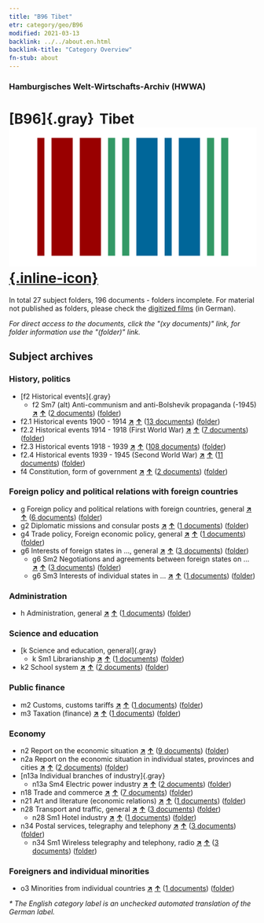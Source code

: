 ```yaml
---
title: "B96 Tibet"
etr: category/geo/B96
modified: 2021-03-13
backlink: ../../about.en.html
backlink-title: "Category Overview"
fn-stub: about
---
```


### Hamburgisches Welt-Wirtschafts-Archiv (HWWA)
# [B96]{.gray}&#8201; Tibet&#160; [![Wikidata item](/images/Wikidata-logo.svg){.inline-icon}](http://www.wikidata.org/entity/Q17252)





In total 27 subject folders, 196 documents - folders incomplete.
For material not published as folders, please check the [digitized films](/film/h1_sh) (in German).

_For direct access to the documents, click the "(xy documents)" link, for folder information use the "(folder)" link._

## Subject archives



### History, politics

- [f2 Historical events]{.gray}
  - f2 Sm7 (alt) Anti-communism and anti-Bolshevik propaganda (-1945) [**&nearr;**](../../../subject/i/144293/about.en.html "Anti-communism and anti-Bolshevik propaganda (-1945) (all over the world)") [**&uarr;**](../../../subject/about.en.html#f2_Sm7_(alt) "Subject category system") (<a href="https://pm20.zbw.eu/dfgview/sh/141259,144293" title="about: Tibet : Anti-communism and anti-Bolshevik propaganda (-1945)" target="_blank">2 documents</a>) ([folder](http://purl.org/pressemappe20/folder/sh/141259,144293))
- f2.1 Historical events 1900 - 1914 [**&nearr;**](../../../subject/i/181392/about.en.html "Historical events 1900 - 1914 (all over the world)") [**&uarr;**](../../../subject/about.en.html#f2.1 "Subject category system") (<a href="https://pm20.zbw.eu/dfgview/sh/141259,181392" title="about: Tibet : Historical events 1900 - 1914" target="_blank">13 documents</a>) ([folder](http://purl.org/pressemappe20/folder/sh/141259,181392))
- f2.2 Historical events 1914 - 1918 (First World War) [**&nearr;**](../../../subject/i/181360/about.en.html "Historical events 1914 - 1918 (First World War) (all over the world)") [**&uarr;**](../../../subject/about.en.html#f2.2 "Subject category system") (<a href="https://pm20.zbw.eu/dfgview/sh/141259,181360" title="about: Tibet : Historical events 1914 - 1918 (First World War)" target="_blank">7 documents</a>) ([folder](http://purl.org/pressemappe20/folder/sh/141259,181360))
- f2.3 Historical events 1918 - 1939 [**&nearr;**](../../../subject/i/181391/about.en.html "Historical events 1918 - 1939 (all over the world)") [**&uarr;**](../../../subject/about.en.html#f2.3 "Subject category system") (<a href="https://pm20.zbw.eu/dfgview/sh/141259,181391" title="about: Tibet : Historical events 1918 - 1939" target="_blank">108 documents</a>) ([folder](http://purl.org/pressemappe20/folder/sh/141259,181391))
- f2.4 Historical events 1939 - 1945 (Second World War) [**&nearr;**](../../../subject/i/181361/about.en.html "Historical events 1939 - 1945 (Second World War) (all over the world)") [**&uarr;**](../../../subject/about.en.html#f2.4 "Subject category system") (<a href="https://pm20.zbw.eu/dfgview/sh/141259,181361" title="about: Tibet : Historical events 1939 - 1945 (Second World War)" target="_blank">11 documents</a>) ([folder](http://purl.org/pressemappe20/folder/sh/141259,181361))
- f4 Constitution, form of government [**&nearr;**](../../../subject/i/144355/about.en.html "Constitution, form of government (all over the world)") [**&uarr;**](../../../subject/about.en.html#f4 "Subject category system") (<a href="https://pm20.zbw.eu/dfgview/sh/141259,144355" title="about: Tibet : Constitution, form of government" target="_blank">2 documents</a>) ([folder](http://purl.org/pressemappe20/folder/sh/141259,144355))

### Foreign policy and political relations with foreign countries

- g Foreign policy and political relations with foreign countries, general [**&nearr;**](../../../subject/i/144451/about.en.html "Foreign policy and political relations with foreign countries, general (all over the world)") [**&uarr;**](../../../subject/about.en.html#g "Subject category system") (<a href="https://pm20.zbw.eu/dfgview/sh/141259,144451" title="about: Tibet : Foreign policy and political relations with foreign countries, general" target="_blank">6 documents</a>) ([folder](http://purl.org/pressemappe20/folder/sh/141259,144451))
- g2 Diplomatic missions and consular posts [**&nearr;**](../../../subject/i/144461/about.en.html "Diplomatic missions and consular posts (all over the world)") [**&uarr;**](../../../subject/about.en.html#g2 "Subject category system") (<a href="https://pm20.zbw.eu/dfgview/sh/141259,144461" title="about: Tibet : Diplomatic missions and consular posts" target="_blank">1 documents</a>) ([folder](http://purl.org/pressemappe20/folder/sh/141259,144461))
- g4 Trade policy, Foreign economic policy, general [**&nearr;**](../../../subject/i/144470/about.en.html "Trade policy, Foreign economic policy, general (all over the world)") [**&uarr;**](../../../subject/about.en.html#g4 "Subject category system") (<a href="https://pm20.zbw.eu/dfgview/sh/141259,144470" title="about: Tibet : Trade policy, Foreign economic policy, general" target="_blank">1 documents</a>) ([folder](http://purl.org/pressemappe20/folder/sh/141259,144470))
- g6 Interests of foreign states in ..., general [**&nearr;**](../../../subject/i/144565/about.en.html "Interests of foreign states in ..., general (all over the world)") [**&uarr;**](../../../subject/about.en.html#g6 "Subject category system") (<a href="https://pm20.zbw.eu/dfgview/sh/141259,144565" title="about: Tibet : Interests of foreign states in ..., general" target="_blank">3 documents</a>) ([folder](http://purl.org/pressemappe20/folder/sh/141259,144565))
  - g6 Sm2 Negotiations and agreements between foreign states on ... [**&nearr;**](../../../subject/i/144567/about.en.html "Negotiations and agreements between foreign states on ... (all over the world)") [**&uarr;**](../../../subject/about.en.html#g6_Sm2 "Subject category system") (<a href="https://pm20.zbw.eu/dfgview/sh/141259,144567" title="about: Tibet : Negotiations and agreements between foreign states on ..." target="_blank">3 documents</a>) ([folder](http://purl.org/pressemappe20/folder/sh/141259,144567))
  - g6 Sm3 Interests of individual states in ... [**&nearr;**](../../../subject/i/144568/about.en.html "Interests of individual states in ... (all over the world)") [**&uarr;**](../../../subject/about.en.html#g6_Sm3 "Subject category system") (<a href="https://pm20.zbw.eu/dfgview/sh/141259,144568" title="about: Tibet : Interests of individual states in ..." target="_blank">1 documents</a>) ([folder](http://purl.org/pressemappe20/folder/sh/141259,144568))

### Administration

- h Administration, general [**&nearr;**](../../../subject/i/144659/about.en.html "Administration, general (all over the world)") [**&uarr;**](../../../subject/about.en.html#h "Subject category system") (<a href="https://pm20.zbw.eu/dfgview/sh/141259,144659" title="about: Tibet : Administration, general" target="_blank">1 documents</a>) ([folder](http://purl.org/pressemappe20/folder/sh/141259,144659))

### Science and education

- [k Science and education, general]{.gray}
  - k Sm1 Librarianship [**&nearr;**](../../../subject/i/144752/about.en.html "Librarianship (all over the world)") [**&uarr;**](../../../subject/about.en.html#k_Sm1 "Subject category system") (<a href="https://pm20.zbw.eu/dfgview/sh/141259,144752" title="about: Tibet : Librarianship" target="_blank">1 documents</a>) ([folder](http://purl.org/pressemappe20/folder/sh/141259,144752))
- k2 School system [**&nearr;**](../../../subject/i/144739/about.en.html "School system (all over the world)") [**&uarr;**](../../../subject/about.en.html#k2 "Subject category system") (<a href="https://pm20.zbw.eu/dfgview/sh/141259,144739" title="about: Tibet : School system" target="_blank">2 documents</a>) ([folder](http://purl.org/pressemappe20/folder/sh/141259,144739))

### Public finance

- m2 Customs, customs tariffs [**&nearr;**](../../../subject/i/144850/about.en.html "Customs, customs tariffs (all over the world)") [**&uarr;**](../../../subject/about.en.html#m2 "Subject category system") (<a href="https://pm20.zbw.eu/dfgview/sh/141259,144850" title="about: Tibet : Customs, customs tariffs" target="_blank">1 documents</a>) ([folder](http://purl.org/pressemappe20/folder/sh/141259,144850))
- m3 Taxation (finance) [**&nearr;**](../../../subject/i/144868/about.en.html "Taxation (finance) (all over the world)") [**&uarr;**](../../../subject/about.en.html#m3 "Subject category system") (<a href="https://pm20.zbw.eu/dfgview/sh/141259,144868" title="about: Tibet : Taxation (finance)" target="_blank">1 documents</a>) ([folder](http://purl.org/pressemappe20/folder/sh/141259,144868))

### Economy

- n2 Report on the economic situation [**&nearr;**](../../../subject/i/144972/about.en.html "Report on the economic situation (all over the world)") [**&uarr;**](../../../subject/about.en.html#n2 "Subject category system") (<a href="https://pm20.zbw.eu/dfgview/sh/141259,144972" title="about: Tibet : Report on the economic situation" target="_blank">9 documents</a>) ([folder](http://purl.org/pressemappe20/folder/sh/141259,144972))
- n2a Report on the economic situation in individual states, provinces and cities [**&nearr;**](../../../subject/i/145026/about.en.html "Report on the economic situation in individual states, provinces and cities (all over the world)") [**&uarr;**](../../../subject/about.en.html#n2a "Subject category system") (<a href="https://pm20.zbw.eu/dfgview/sh/141259,145026" title="about: Tibet : Report on the economic situation in individual states, provinces and cities" target="_blank">2 documents</a>) ([folder](http://purl.org/pressemappe20/folder/sh/141259,145026))
- [n13a Individual branches of industry]{.gray}
  - n13a Sm4 Electric power industry [**&nearr;**](../../../subject/i/145120/about.en.html "Electric power industry (all over the world)") [**&uarr;**](../../../subject/about.en.html#n13a_Sm4 "Subject category system") (<a href="https://pm20.zbw.eu/dfgview/sh/141259,145120" title="about: Tibet : Electric power industry" target="_blank">2 documents</a>) ([folder](http://purl.org/pressemappe20/folder/sh/141259,145120))
- n18 Trade and commerce [**&nearr;**](../../../subject/i/145262/about.en.html "Trade and commerce (all over the world)") [**&uarr;**](../../../subject/about.en.html#n18 "Subject category system") (<a href="https://pm20.zbw.eu/dfgview/sh/141259,145262" title="about: Tibet : Trade and commerce" target="_blank">7 documents</a>) ([folder](http://purl.org/pressemappe20/folder/sh/141259,145262))
- n21 Art and literature (economic relations) [**&nearr;**](../../../subject/i/145296/about.en.html "Art and literature (economic relations) (all over the world)") [**&uarr;**](../../../subject/about.en.html#n21 "Subject category system") (<a href="https://pm20.zbw.eu/dfgview/sh/141259,145296" title="about: Tibet : Art and literature (economic relations)" target="_blank">1 documents</a>) ([folder](http://purl.org/pressemappe20/folder/sh/141259,145296))
- n28 Transport and traffic, general [**&nearr;**](../../../subject/i/145509/about.en.html "Transport and traffic, general (all over the world)") [**&uarr;**](../../../subject/about.en.html#n28 "Subject category system") (<a href="https://pm20.zbw.eu/dfgview/sh/141259,145509" title="about: Tibet : Transport and traffic, general" target="_blank">3 documents</a>) ([folder](http://purl.org/pressemappe20/folder/sh/141259,145509))
  - n28 Sm1 Hotel industry [**&nearr;**](../../../subject/i/145510/about.en.html "Hotel industry (all over the world)") [**&uarr;**](../../../subject/about.en.html#n28_Sm1 "Subject category system") (<a href="https://pm20.zbw.eu/dfgview/sh/141259,145510" title="about: Tibet : Hotel industry" target="_blank">1 documents</a>) ([folder](http://purl.org/pressemappe20/folder/sh/141259,145510))
- n34 Postal services, telegraphy and telephony [**&nearr;**](../../../subject/i/145662/about.en.html "Postal services, telegraphy and telephony (all over the world)") [**&uarr;**](../../../subject/about.en.html#n34 "Subject category system") (<a href="https://pm20.zbw.eu/dfgview/sh/141259,145662" title="about: Tibet : Postal services, telegraphy and telephony" target="_blank">3 documents</a>) ([folder](http://purl.org/pressemappe20/folder/sh/141259,145662))
  - n34 Sm1 Wireless telegraphy and telephony, radio [**&nearr;**](../../../subject/i/145663/about.en.html "Wireless telegraphy and telephony, radio (all over the world)") [**&uarr;**](../../../subject/about.en.html#n34_Sm1 "Subject category system") (<a href="https://pm20.zbw.eu/dfgview/sh/141259,145663" title="about: Tibet : Wireless telegraphy and telephony, radio" target="_blank">3 documents</a>) ([folder](http://purl.org/pressemappe20/folder/sh/141259,145663))

### Foreigners and individual minorities

- o3 Minorities from individual countries [**&nearr;**](../../../subject/i/182220/about.en.html "Minorities from individual countries (all over the world)") [**&uarr;**](../../../subject/about.en.html#o3 "Subject category system") (<a href="https://pm20.zbw.eu/dfgview/sh/141259,182220" title="about: Tibet : Minorities from individual countries" target="_blank">1 documents</a>) ([folder](http://purl.org/pressemappe20/folder/sh/141259,182220))


_* The English category label is an unchecked automated translation of the German label._

